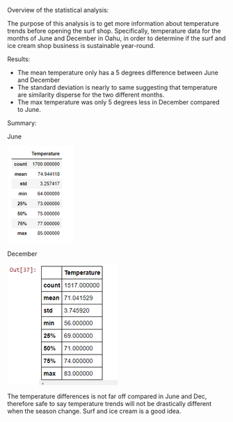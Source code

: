 Overview of the statistical analysis:

The purpose of this analysis is to get more information about temperature trends before opening the surf shop. Specifically, temperature data for the months of June and December in Oahu, in order to determine if the surf and ice cream shop business is sustainable year-round.

Results:

- The mean temperature only has a 5 degrees difference between June and December 
- The standard deviation is nearly to same suggesting that temperature are similarity disperse for the two different months. 
- The max temperature was only 5 degrees less in December compared to June. 

Summary:

June

![image](resources/june.png)

December

![image](resources/dec.png)

The temperature differences is not far off compared in June and Dec, therefore safe to say temperature trends will not be drastically different when the season change. Surf and ice cream is a good idea. 
